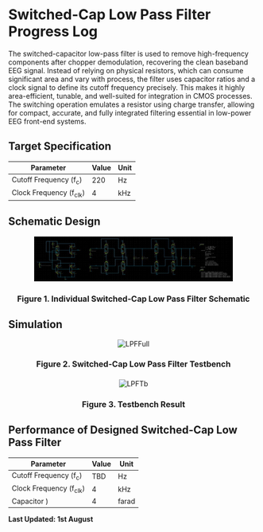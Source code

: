 # Switched-Cap Low Pass Filter Progress Log

The switched-capacitor low-pass filter is used to remove high-frequency components after chopper demodulation, recovering the clean baseband EEG signal. Instead of relying on physical resistors, which can consume significant area and vary with process, the filter uses capacitor ratios and a clock signal to define its cutoff frequency precisely. This makes it highly area-efficient, tunable, and well-suited for integration in CMOS processes. The switching operation emulates a resistor using charge transfer, allowing for compact, accurate, and fully integrated filtering essential in low-power EEG front-end systems.

## Target Specification

<div align="center">

| **Parameter**           | **Value**      | **Unit**   |
|-------------------------|-------------|--------|
| Cutoff Frequency (f<sub>c</sub>)  | 220        | Hz     |
| Clock Frequency (f<sub>clk</sub>) | 4         | kHz     |

</div>

## Schematic Design

<p align="center">
  <img src="../../images/LPFSchem.jpg" alt="LPFSchem" width="400"/>
</p>
<h4 align="center" style="font-size:16px;">Figure 1. Individual Switched-Cap Low Pass Filter Schematic</h4>

## Simulation

<p align="center">
  <img src="../../images/LPFFull.jpg" alt="LPFFull" width="400"/>
</p>
<h4 align="center" style="font-size:16px;">Figure 2. Switched-Cap Low Pass Filter Testbench</h4>

<p align="center">
  <img src="../../images/LPFTb.jpg" alt="LPFTb" width="400"/>
</p>
<h4 align="center" style="font-size:16px;">Figure 3. Testbench Result</h4>

## Performance of Designed Switched-Cap Low Pass Filter

<div align="center">

| **Parameter**           | **Value**      | **Unit**   |
|-------------------------|-------------|--------|
| Cutoff Frequency (f<sub>c</sub>)  | TBD       | Hz     |
| Clock Frequency (f<sub>clk</sub>) | 4        | kHz     |
| Capacitor ) | 4        | farad    |

</div>

**Last Updated: 1st August**
